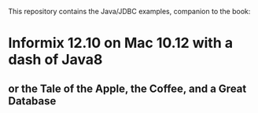 This repository contains the Java/JDBC examples, companion to the book:

# Informix 12.10 on Mac 10.12 with a dash of Java8

## or the Tale of the Apple, the Coffee, and a Great Database


